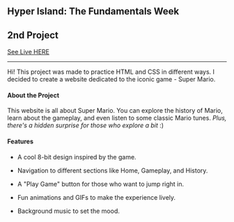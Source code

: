 ## Hyper Island: The Fundamentals Week

## 2nd Project

[See Live HERE](https://serene-bombolone-46fa8a.netlify.app/)

---

Hi!
This project was made to practice HTML and CSS in different ways. I decided to create a website dedicated to the iconic game - Super Mario.

#### About the Project

This website is all about Super Mario. You can explore the history of Mario, learn about the gameplay, and even listen to some classic Mario tunes.
_Plus, there's a hidden surprise for those who explore a bit_ :)

#### Features

- A cool 8-bit design inspired by the game.

- Navigation to different sections like Home, Gameplay, and History.

- A "Play Game" button for those who want to jump right in.

- Fun animations and GIFs to make the experience lively.

- Background music to set the mood.
